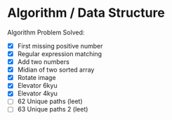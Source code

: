# Algorithm / Data Structure

Algorithm Problem Solved:

- [X] First missing positive number
- [X] Regular expression matching
- [X] Add two numbers
- [X] Midian of two sorted array
- [X] Rotate image
- [X] Elevator 6kyu
- [X] Elevator 4kyu
- [ ] 62 Unique paths (leet)
- [ ] 63 Unique paths 2 (leet)